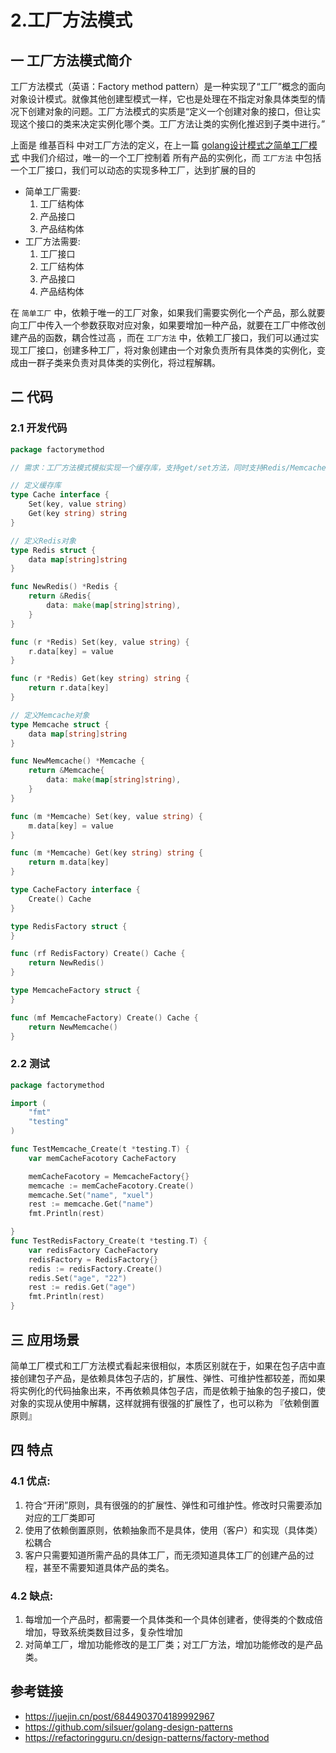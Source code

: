 # 2.工厂方法模式

## 一 工厂方法模式简介

工厂方法模式（英语：Factory method pattern）是一种实现了“工厂”概念的面向对象设计模式。就像其他创建型模式一样，它也是处理在不指定对象具体类型的情况下创建对象的问题。工厂方法模式的实质是“定义一个创建对象的接口，但让实现这个接口的类来决定实例化哪个类。工厂方法让类的实例化推迟到子类中进行。”

上面是 维基百科 中对工厂方法的定义，在上一篇 [golang设计模式之简单工厂模式](https://juejin.cn/post/6844903703447765005) 中我们介绍过，唯一的一个工厂控制着 所有产品的实例化，而 `工厂方法` 中包括一个工厂接口，我们可以动态的实现多种工厂，达到扩展的目的

- 简单工厂需要:
  1. 工厂结构体
  2. 产品接口
  3. 产品结构体
- 工厂方法需要:
  1. 工厂接口
  2. 工厂结构体
  3. 产品接口
  4. 产品结构体

在 `简单工厂` 中，依赖于唯一的工厂对象，如果我们需要实例化一个产品，那么就要向工厂中传入一个参数获取对应对象，如果要增加一种产品，就要在工厂中修改创建产品的函数，耦合性过高 ，而在 `工厂方法` 中，依赖工厂接口，我们可以通过实现工厂接口，创建多种工厂，将对象创建由一个对象负责所有具体类的实例化，变成由一群子类来负责对具体类的实例化，将过程解耦。


## 二 代码

### 2.1 开发代码

```go
package factorymethod

// 需求：工厂方法模式模拟实现一个缓存库，支持get/set方法，同时支持Redis/Memcache

// 定义缓存库
type Cache interface {
	Set(key, value string)
	Get(key string) string
}

// 定义Redis对象
type Redis struct {
	data map[string]string
}

func NewRedis() *Redis {
	return &Redis{
		data: make(map[string]string),
	}
}

func (r *Redis) Set(key, value string) {
	r.data[key] = value
}

func (r *Redis) Get(key string) string {
	return r.data[key]
}

// 定义Memcache对象
type Memcache struct {
	data map[string]string
}

func NewMemcache() *Memcache {
	return &Memcache{
		data: make(map[string]string),
	}
}

func (m *Memcache) Set(key, value string) {
	m.data[key] = value
}

func (m *Memcache) Get(key string) string {
	return m.data[key]
}

type CacheFactory interface {
	Create() Cache
}

type RedisFactory struct {
}

func (rf RedisFactory) Create() Cache {
	return NewRedis()
}

type MemcacheFactory struct {
}

func (mf MemcacheFactory) Create() Cache {
	return NewMemcache()
}

```



### 2.2 测试

```go
package factorymethod

import (
	"fmt"
	"testing"
)

func TestMemcache_Create(t *testing.T) {
	var memCacheFacotory CacheFactory

	memCacheFacotory = MemcacheFactory{}
	memcache := memCacheFacotory.Create()
	memcache.Set("name", "xuel")
	rest := memcache.Get("name")
	fmt.Println(rest)

}
func TestRedisFactory_Create(t *testing.T) {
	var redisFactory CacheFactory
	redisFactory = RedisFactory{}
	redis := redisFactory.Create()
	redis.Set("age", "22")
	rest := redis.Get("age")
	fmt.Println(rest)
}

```



## 三 应用场景

简单工厂模式和工厂方法模式看起来很相似，本质区别就在于，如果在包子店中直接创建包子产品，是依赖具体包子店的，扩展性、弹性、可维护性都较差，而如果将实例化的代码抽象出来，不再依赖具体包子店，而是依赖于抽象的包子接口，使对象的实现从使用中解耦，这样就拥有很强的扩展性了，也可以称为 『依赖倒置原则』

## 四 特点

### 4.1 优点:

1. 符合“开闭”原则，具有很强的的扩展性、弹性和可维护性。修改时只需要添加对应的工厂类即可
2. 使用了依赖倒置原则，依赖抽象而不是具体，使用（客户）和实现（具体类）松耦合
3. 客户只需要知道所需产品的具体工厂，而无须知道具体工厂的创建产品的过程，甚至不需要知道具体产品的类名。

### 4.2 缺点:

1. 每增加一个产品时，都需要一个具体类和一个具体创建者，使得类的个数成倍增加，导致系统类数目过多，复杂性增加
2. 对简单工厂，增加功能修改的是工厂类；对工厂方法，增加功能修改的是产品类。

## 参考链接

- https://juejin.cn/post/6844903704189992967
- https://github.com/silsuer/golang-design-patterns
- https://refactoringguru.cn/design-patterns/factory-method